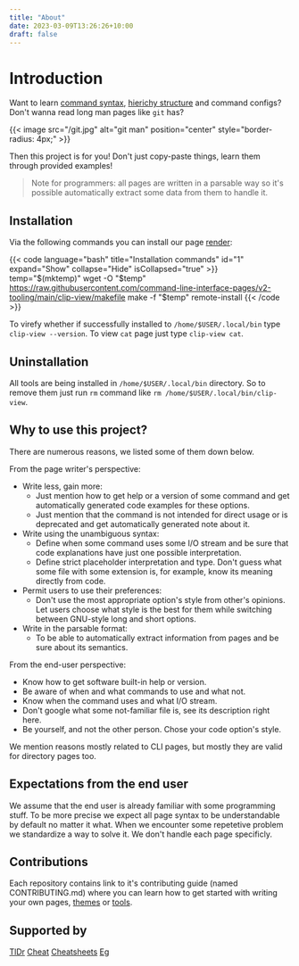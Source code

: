 ```yaml
---
title: "About"
date: 2023-03-09T13:26:26+10:00
draft: false
---
```


# Introduction

Want to learn [command syntax](https://github.com/command-line-interface-pages/cli-pages),
[hierichy structure](https://github.com/command-line-interface-pages/directory-pages)
and command configs? Don't wanna read long man pages like `git` has?

{{< image src="/git.jpg" alt="git man" position="center" style="border-radius: 4px;" >}}

Then this project is for you! Don't just copy-paste things, learn them through
provided examples!

> Note for programmers: all pages are written in a parsable way so it's possible
> automatically extract some data from them to handle it.

## Installation

Via the following commands you can install our page
[render](https://github.com/command-line-interface-pages/v2-tooling/tree/main/clip-view):

{{< code language="bash" title="Installation commands" id="1" expand="Show" collapse="Hide" isCollapsed="true" >}}
temp="$(mktemp)"
wget -O "$temp" https://raw.githubusercontent.com/command-line-interface-pages/v2-tooling/main/clip-view/makefile
make -f "$temp" remote-install
{{< /code >}}

To virefy whether if successfully installed to `/home/$USER/.local/bin` type
`clip-view --version`. To view `cat` page just type `clip-view cat`.

## Uninstallation

All tools are being installed in `/home/$USER/.local/bin` directory. So to remove
them just run `rm` command like `rm /home/$USER/.local/bin/clip-view`.

## Why to use this project?

There are numerous reasons, we listed some of them down below.

From the page writer's perspective:

- Write less, gain more:
  - Just mention how to get help or a version of some command and get
    automatically generated code examples for these options.
  - Just mention that the command is not intended for direct usage or is
    deprecated and get automatically generated note about it.
- Write using the unambiguous syntax:
  - Define when some command uses some I/O stream and be sure that
    code explanations have just one possible interpretation.
  - Define strict placeholder interpretation and type. Don't guess what some
    file with some extension is, for example, know its meaning directly from
    code.
- Permit users to use their preferences:
  - Don't use the most appropriate option's style from other's opinions. Let
    users choose what style is the best for them while switching between
    GNU-style long and short options.
- Write in the parsable format:
  - To be able to automatically extract information from pages and be sure about
    its semantics.

From the end-user perspective:

- Know how to get software built-in help or version.
- Be aware of when and what commands to use and what not.
- Know when the command uses and what I/O stream.
- Don't google what some not-familiar file is, see its description right here.
- Be yourself, and not the other person. Chose your code option's style.

We mention reasons mostly related to CLI pages, but mostly they are valid for
directory pages too.

## Expectations from the end user

We assume that the end user is already familiar with some programming stuff. To
be more precise we expect all page syntax to be understandable by default no
matter it what. When we encounter some repetetive problem we standardize a way
to solve it. We don't handle each page specificly.

## Contributions

Each repository contains link to it's contributing guide (named CONTRIBUTING.md)
where you can learn how to get started with writing your own pages,
[themes](https://github.com/command-line-interface-pages/themes)
or [tools](https://github.com/command-line-interface-pages/v2-tooling).

## Supported by

[TlDr](https://github.com/tldr-pages/tldr/pull/9845)
[Cheat](https://github.com/cheat/cheatsheets/pull/226)
[Cheatsheets](https://github.com/rstacruz/cheatsheets/pull/1953)
[Eg](hhttps://github.com/srsudar/eg/pull/97)
